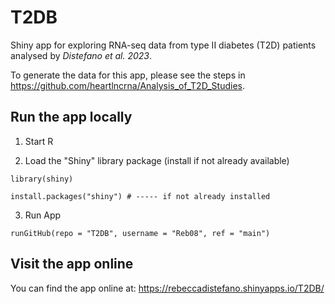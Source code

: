 # T2DB
Shiny app for exploring RNA-seq data from type II diabetes (T2D) patients analysed by *Distefano et al. 2023*.

To generate the data for this app, please see the steps in https://github.com/heartlncrna/Analysis_of_T2D_Studies.

## Run the app locally

 1. Start R
 
 2. Load the "Shiny" library package (install if not already available)
 ```
 library(shiny)
 
 install.packages("shiny") # ----- if not already installed
 ```
 
 3. Run App
 
 ```
 runGitHub(repo = "T2DB", username = "Reb08", ref = "main")
 ```
 
 ## Visit the app online
 
 You can find the app online at:  https://rebeccadistefano.shinyapps.io/T2DB/
